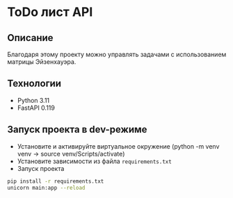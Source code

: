 # ToDo лист API

## Описание

Благодаря этому проекту можно управлять задачами с использованием матрицы Эйзенхауэра.

## Технологии

- Python 3.11
- FastAPI 0.119

## Запуск проекта в dev-режиме

- Установите и активируйте виртуальное окружение (python -m venv venv -> source venv/Scripts/activate)
- Установите зависимости из файла `requirements.txt`
- Запуск проекта

```bash
pip install -r requirements.txt
unicorn main:app --reload